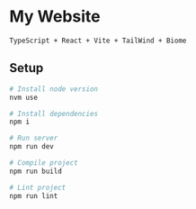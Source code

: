 # My Website

```
TypeScript + React + Vite + TailWind + Biome
```

## Setup

```bash
# Install node version
nvm use

# Install dependencies
npm i

# Run server
npm run dev

# Compile project
npm run build

# Lint project
npm run lint
```